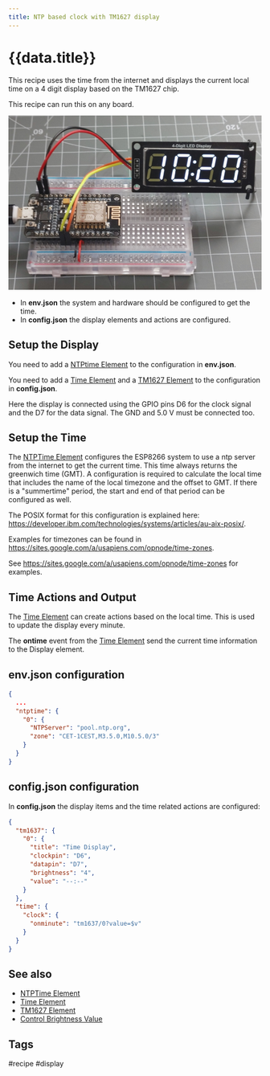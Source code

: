 ```yaml
---
title: NTP based clock with TM1627 display
---
```


# {{data.title}}

This recipe uses the time from the internet and displays the current local time on a 4 digit display based on the TM1627 chip.

This recipe can run this on any board.

![image](/recipes/ntpclock2.jpg "w600")

* In **env.json** the system and hardware should be configured to get the time.
* In **config.json** the display elements and actions are configured.

## Setup the Display

You need to add a [NTPtime Element] to the configuration in **env.json**.

You need to add a [Time Element] and a [TM1627 Element] to the configuration in **config.json**.

Here the display is connected using the GPIO pins D6 for the clock signal and the D7 for the data signal.
The GND and 5.0 V must be connected too.


## Setup the Time

The [NTPTime Element] configures the ESP8266 system to use a ntp server from the internet to get the current time.
This time always returns the greenwich time (GMT).
A configuration is required to calculate the local time that includes the name of the local timezone and the offset to GMT.
If there is a "summertime" period, the start and end of that period can be configured as well.

The POSIX format for this configuration is explained here: <https://developer.ibm.com/technologies/systems/articles/au-aix-posix/>.

Examples for timezones can be found in <https://sites.google.com/a/usapiens.com/opnode/time-zones>.

See <https://sites.google.com/a/usapiens.com/opnode/time-zones> for examples.


## Time Actions and Output

The [Time Element] can create actions based on the local time. This is used to update the display every minute.

The **ontime** event from the [Time Element] send the current time information to the Display element.



## env.json configuration

```json
{
  ...
  "ntptime": {
    "0": {
      "NTPServer": "pool.ntp.org",
      "zone": "CET-1CEST,M3.5.0,M10.5.0/3"
    }
  }
}
```


## config.json configuration

In **config.json** the display items and the time related actions are configured:

```json
{
  "tm1637": {
    "0": {
      "title": "Time Display",
      "clockpin": "D6",
      "datapin": "D7",
      "brightness": "4",
      "value": "--:--"
    }
  },
  "time": {
    "clock": {
      "onminute": "tm1637/0?value=$v"
    }
  }
}
```

## See also

* [NTPTime Element]
* [Time Element]
* [TM1627 Element]
* [Control Brightness Value](/recipes/brightness.md)


## Tags
#recipe #display

[NTPTime Element]:/elements/ntptime.md
[Time Element]:/elements/time.md
[TM1627 Element]: /elements/tm1637.md
